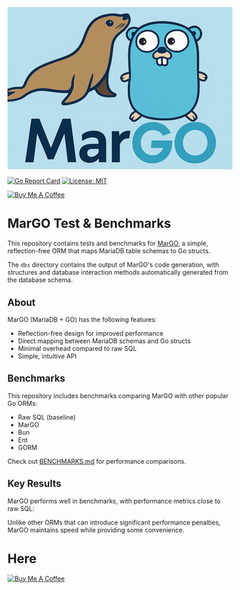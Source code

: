 ![MarGO logo](https://github.com/rah-0/margo-test/blob/master/margo.png "MariaDB's Sea Lion with Golang's Gopher")

[![Go Report Card](https://goreportcard.com/badge/github.com/rah-0/margo?v=1)](https://goreportcard.com/report/github.com/rah-0/margo)
[![License: MIT](https://img.shields.io/badge/License-MIT-yellow.svg)](https://opensource.org/licenses/MIT)

<a href="https://www.buymeacoffee.com/rah.0" target="_blank"><img src="https://cdn.buymeacoffee.com/buttons/v2/arial-orange.png" alt="Buy Me A Coffee" height="50"></a>

# MarGO Test & Benchmarks

This repository contains tests and benchmarks for [MarGO](https://github.com/rah-0/margo), a simple, reflection-free ORM that maps MariaDB table schemas to Go structs.

The `dbs` directory contains the output of MarGO's code generation, with structures and database interaction methods automatically generated from the database schema.

## About

MarGO (MariaDB + GO) has the following features:

- Reflection-free design for improved performance
- Direct mapping between MariaDB schemas and Go structs
- Minimal overhead compared to raw SQL
- Simple, intuitive API

## Benchmarks

This repository includes benchmarks comparing MarGO with other popular Go ORMs:

- Raw SQL (baseline)
- MarGO
- Bun
- Ent
- GORM

Check out [BENCHMARKS.md](./BENCHMARKS.md) for performance comparisons.

## Key Results

MarGO performs well in benchmarks, with performance metrics close to raw SQL:

Unlike other ORMs that can introduce significant performance penalties, MarGO maintains speed while providing some convenience.


# Here

[![Buy Me A Coffee](https://cdn.buymeacoffee.com/buttons/default-orange.png)](https://www.buymeacoffee.com/rah.0)
